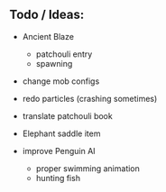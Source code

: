 
## Todo / Ideas:
 - Ancient Blaze
     - patchouli entry
     - spawning
     
 - change mob configs
 - redo particles (crashing sometimes)
     
 - translate patchouli book
 - Elephant saddle item
    
 - improve Penguin AI
     - proper swimming animation
     - hunting fish
